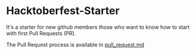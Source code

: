 # Hacktoberfest-Starter
 
 It's a starter for new github members those who want to know how to start with first Pull Requests (PR).
 
 The Pull Request process is available in [pull_request.md](https://github.com/Asutosh989/Hacktoberfest-starter/blob/master/pull_request.md)
